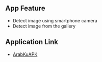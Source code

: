 ## App Feature
- Detect image using smartphone camera
- Detect image from the gallery
## Application Link
- [ArabKuAPK](https://drive.google.com/file/d/1Hf0ZMVlGq41d4CnOdXCYH9xIRsxV1Mwt/view?usp=drive_link)
